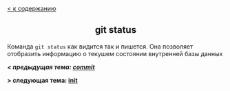 <!DOCTYPE html>

[ < к содержанию](./readme.md)

 <h2 align="center">git status</h2>

Команда ```git status``` как видится так и пишется. Она позволяет отобразить информацию о текушем состоянии внутренней базы данных

___< предыдущая тема: [commit](commit.md)___

__> следующая тема: [init](init.md)__